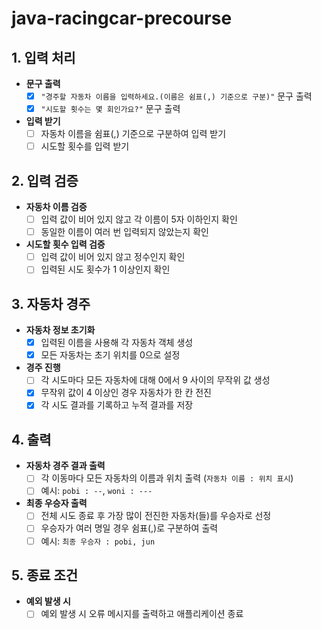 # java-racingcar-precourse

## 1. 입력 처리
- **문구 출력**
    - [x] `"경주할 자동차 이름을 입력하세요.(이름은 쉼표(,) 기준으로 구분)"` 문구 출력
    - [x] `"시도할 횟수는 몇 회인가요?"` 문구 출력

- **입력 받기**
    - [ ] 자동차 이름을 쉼표(,) 기준으로 구분하여 입력 받기
    - [ ] 시도할 횟수를 입력 받기

## 2. 입력 검증
- **자동차 이름 검증**
    - [ ] 입력 값이 비어 있지 않고 각 이름이 5자 이하인지 확인
    - [ ] 동일한 이름이 여러 번 입력되지 않았는지 확인

- **시도할 횟수 입력 검증**
    - [ ] 입력 값이 비어 있지 않고 정수인지 확인
    - [ ] 입력된 시도 횟수가 1 이상인지 확인

## 3. 자동차 경주
- **자동차 정보 초기화**
    - [x] 입력된 이름을 사용해 각 자동차 객체 생성
    - [x] 모든 자동차는 초기 위치를 0으로 설정

- **경주 진행**
    - [ ] 각 시도마다 모든 자동차에 대해 0에서 9 사이의 무작위 값 생성
    - [x] 무작위 값이 4 이상인 경우 자동차가 한 칸 전진
    - [x] 각 시도 결과를 기록하고 누적 결과를 저장

## 4. 출력
- **자동차 경주 결과 출력**
    - [ ] 각 이동마다 모든 자동차의 이름과 위치 출력 (`자동차 이름 : 위치 표시`)
    - [ ] 예시: `pobi : --`, `woni : ---`

- **최종 우승자 출력**
    - [ ] 전체 시도 종료 후 가장 많이 전진한 자동차(들)를 우승자로 선정
    - [ ] 우승자가 여러 명일 경우 쉼표(,)로 구분하여 출력
    - [ ] 예시: `최종 우승자 : pobi, jun`

## 5. 종료 조건
- **예외 발생 시**
    - [ ] 예외 발생 시 오류 메시지를 출력하고 애플리케이션 종료
